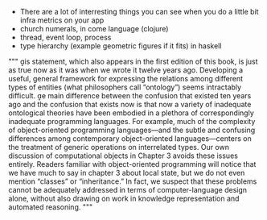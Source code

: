 * There are a lot of interresting things you can see when you do a little bit infra metrics on your app
* church numerals, in come language (clojure)
* thread, event loop, process
* type hierarchy (example geometric figures if it fits) in haskell

"""
is statement, which also appears in the first edition of this book, is just as true
now as it was when we wrote it twelve years ago. Developing a useful, general framework for expressing the relations among different types of entities (what philosophers
call “ontology”) seems intractably difficult. e main difference between the confusion that existed ten years ago and the confusion that exists now is that now a variety of inadequate ontological theories have been embodied in a plethora of correspondingly inadequate programming languages. For example, much of the complexity
of object-oriented programming languages—and the subtle and confusing differences
among contemporary object-oriented languages—centers on the treatment of generic
operations on interrelated types. Our own discussion of computational objects in Chapter 3 avoids these issues entirely. Readers familiar with object-oriented programming
will notice that we have much to say in chapter 3 about local state, but we do not even
mention “classes” or “inheritance.” In fact, we suspect that these problems cannot be adequately addressed in terms of computer-language design alone, without also drawing
on work in knowledge representation and automated reasoning.
"""